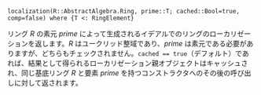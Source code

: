 ```
localization(R::AbstractAlgebra.Ring, prime::T; cached::Bool=true, comp=false) where {T <: RingElement}
```

リング $R$ の素元 $prime$ によって生成されるイデアルでのリングのローカリゼーションを返します。$R$ はユークリッド整域であり、$prime$ は素元である必要がありますが、どちらもチェックされません。`cached == true`（デフォルト）であれば、結果として得られるローカリゼーション親オブジェクトはキャッシュされ、同じ基底リング $R$ と要素 $prime$ を持つコンストラクタへのその後の呼び出しに対して返されます。
